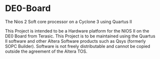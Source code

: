 DE0-Board
=========

The Nios 2 Soft core processor on a Cyclone 3 using Quartus II

This Project is intended to be a Hardware platform for the NIOS II on the DE0 Board from Terasic. 
This Project is to be maintained using the Quartus II software and other Altera Software products such as Qsys (formerly 
SOPC Builder). Software is not freely distributable and cannot be copied outside the agreement of the Altera TOS. 

